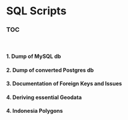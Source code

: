 # SQL Scripts

<h3>TOC</h3><br>

<h4>1. Dump of MySQL db</h4>

<h4>2. Dump of converted Postgres db</h4>

<h4>3. Documentation of Foreign Keys and Issues</h4>

<h4>4. Deriving essential Geodata</h4>

<h4>4. Indonesia Polygons</h4>

